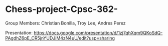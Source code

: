 # Chess-project-Cpsc-362-

Group Members:
Christian Bonilla,
Troy Lee,
Andres Perez

Presentation:
https://docs.google.com/presentation/d/1zj7qhXqm9QKoSdQ-PAgdhZ6pE_CR5jnYUDJiM4zN4uU/edit?usp=sharing
